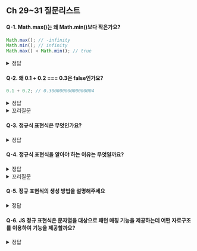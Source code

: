 ## Ch 29~31 질문리스트

#### Q-1. Math.max()는 왜 Math.min()보다 작은가요?

```javascript
Math.max(); // -infinity
Math.min(); // infinity
Math.max() < Math.min(); // true
```

<details><summary>정답
</summary>

max, min메소드가 단순히 최댓,최솟값을 나타내는게 아니라 인자로 받은 것 중에 최댓값, 최솟값을 반환합니다.

max의 인자값에 아무것도 없다면 아무 것도 없는 것 중에 가장 큰 것은 javascript가 인지하는 수 중 최솟값인 -infinity가 될 것이고, min의 경우에는 최솟값이 javascript가 인지하는 수 중 최댓값인 infinity가 될 것입니다.

</details>

#### Q-2. 왜 0.1 + 0.2 === 0.3은 false인가요?

```javascript
0.1 + 0.2; // 0.30000000000000004
```

<details><summary>정답
</summary>

JavaScript는 소수를 처리할 때 부동소수점을 이용하여 근사치를 표현합니다

따라서 소수점 계산도 근사치를 표현할 뿐 0.3 이라는 정확한 계산을 하지 못합니다.

</details>
<details><summary>꼬리질문
</summary>

#### 위 문제의 해결방법에 대해 설명해 보세요

<details><summary>정답
</summary>

Number.prototype.toFixed([digits])을 이용해 digits(소수점 몇번째자리 까지 표시할 것인지 정할 수)을 정해 근사값으로 처리(고정소수점표기, 이하 반올림)

</details>

</details>

#### Q-3. 정규식 표현식은 무엇인가요?

<details><summary>정답
</summary>

정규 표현식은 일정하나 패턴을 가진 문자열의 집합을 표현하기 위해 사용하는 형식 언어(formal language)입니다.

</details>

#### Q-4. 정규식 표현식을 알아야 하는 이유는 무엇일까요?

<details><summary>정답
</summary>

복잡한 문자열 패턴을 일치시키고 추출하는데 사용되어, 데이터 유효성 검사, 텍스트 분석, 문자열 대체 등 다양한 상황에서 효율적인 텍스트 처리를 가능하게 하기 때문입니다.

</details>

<details><summary>꼬리질문
</summary>

#### 정규 표현식은 JS에만 있는것일까요?

<details><summary>정답
</summary>

JAVA, Python 등 다른 프로그래밍언어에서도 사용하고 언어 별로 문법도 다릅니다.
그렇기 때문에 자신이 사용하는 프로그래밍 언어에서 정해져있는 정규식표현을 공부할 필요가

</details>

</details>

#### Q-5. 정규 표현식의 생성 방법을 설명해주세요

<details><summary>정답
</summary>
정규 표현식 객체는 정규 표현식 리터럴과 RegExp 생성자 함수를 사용해 생성할 수 있습니다.

```javascript
const pattern = /abc/gi; //리터럴 표현식
```

```javascript
const patternStr = 'abc';
const flags = 'gi';
const dynamicPattern = new RegExp(patternStr, flags); // 생성자 함수
```

</details>

#### Q-6. JS 정규 표현식은 문자열을 대상으로 패턴 매칭 기능을 제공하는데 어떤 자료구조를 이용하여 기능을 제공할까요?

<details><summary> 정답
</summary>
JavaScript의 정규 표현식은 내부적으로 NFA (Nondeterministic Finite Automaton)와 유사한 자료구조를 사용하여 문자열 패턴 매칭 기능을 제공합니다.

NFA는 문자열의 각 위치에서 가능한 다음 상태들의 집합을 나타내며, 입력 문자열을 한 문자씩 읽으면서 이러한 상태 전이를 따라가면서 패턴 매칭을 수행합니다. JavaScript의 정규 표현식 엔진은 이와 유사한 방식으로 동작하며, 입력 문자열을 순차적으로 탐색하면서 패턴에 매치되는지를 결정합니다.

</details>
